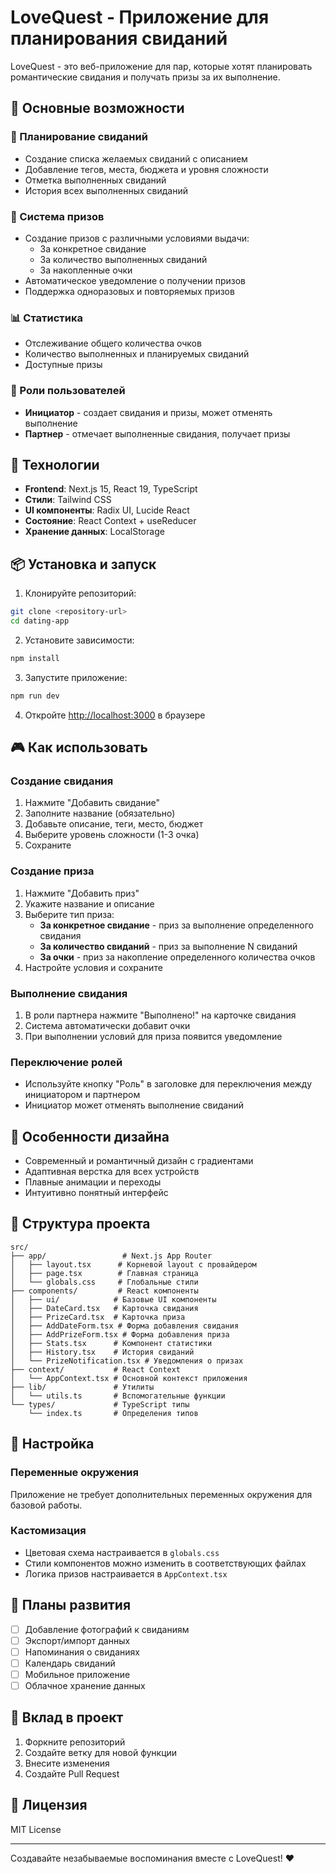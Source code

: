 # LoveQuest - Приложение для планирования свиданий

LoveQuest - это веб-приложение для пар, которые хотят планировать романтические свидания и получать призы за их выполнение.

## 🎯 Основные возможности

### 📅 Планирование свиданий
- Создание списка желаемых свиданий с описанием
- Добавление тегов, места, бюджета и уровня сложности
- Отметка выполненных свиданий
- История всех выполненных свиданий

### 🎁 Система призов
- Создание призов с различными условиями выдачи:
  - За конкретное свидание
  - За количество выполненных свиданий
  - За накопленные очки
- Автоматическое уведомление о получении призов
- Поддержка одноразовых и повторяемых призов

### 📊 Статистика
- Отслеживание общего количества очков
- Количество выполненных и планируемых свиданий
- Доступные призы

### 👥 Роли пользователей
- **Инициатор** - создает свидания и призы, может отменять выполнение
- **Партнер** - отмечает выполненные свидания, получает призы

## 🚀 Технологии

- **Frontend**: Next.js 15, React 19, TypeScript
- **Стили**: Tailwind CSS
- **UI компоненты**: Radix UI, Lucide React
- **Состояние**: React Context + useReducer
- **Хранение данных**: LocalStorage

## 📦 Установка и запуск

1. Клонируйте репозиторий:
```bash
git clone <repository-url>
cd dating-app
```

2. Установите зависимости:
```bash
npm install
```

3. Запустите приложение:
```bash
npm run dev
```

4. Откройте [http://localhost:3000](http://localhost:3000) в браузере

## 🎮 Как использовать

### Создание свидания
1. Нажмите "Добавить свидание"
2. Заполните название (обязательно)
3. Добавьте описание, теги, место, бюджет
4. Выберите уровень сложности (1-3 очка)
5. Сохраните

### Создание приза
1. Нажмите "Добавить приз"
2. Укажите название и описание
3. Выберите тип приза:
   - **За конкретное свидание** - приз за выполнение определенного свидания
   - **За количество свиданий** - приз за выполнение N свиданий
   - **За очки** - приз за накопление определенного количества очков
4. Настройте условия и сохраните

### Выполнение свидания
1. В роли партнера нажмите "Выполнено!" на карточке свидания
2. Система автоматически добавит очки
3. При выполнении условий для приза появится уведомление

### Переключение ролей
- Используйте кнопку "Роль" в заголовке для переключения между инициатором и партнером
- Инициатор может отменять выполнение свиданий

## 🎨 Особенности дизайна

- Современный и романтичный дизайн с градиентами
- Адаптивная верстка для всех устройств
- Плавные анимации и переходы
- Интуитивно понятный интерфейс

## 📱 Структура проекта

```
src/
├── app/                 # Next.js App Router
│   ├── layout.tsx      # Корневой layout с провайдером
│   ├── page.tsx        # Главная страница
│   └── globals.css     # Глобальные стили
├── components/         # React компоненты
│   ├── ui/            # Базовые UI компоненты
│   ├── DateCard.tsx   # Карточка свидания
│   ├── PrizeCard.tsx  # Карточка приза
│   ├── AddDateForm.tsx # Форма добавления свидания
│   ├── AddPrizeForm.tsx # Форма добавления приза
│   ├── Stats.tsx      # Компонент статистики
│   ├── History.tsx    # История свиданий
│   └── PrizeNotification.tsx # Уведомления о призах
├── context/           # React Context
│   └── AppContext.tsx # Основной контекст приложения
├── lib/               # Утилиты
│   └── utils.ts       # Вспомогательные функции
└── types/             # TypeScript типы
    └── index.ts       # Определения типов
```

## 🔧 Настройка

### Переменные окружения
Приложение не требует дополнительных переменных окружения для базовой работы.

### Кастомизация
- Цветовая схема настраивается в `globals.css`
- Стили компонентов можно изменить в соответствующих файлах
- Логика призов настраивается в `AppContext.tsx`

## 🎯 Планы развития

- [ ] Добавление фотографий к свиданиям
- [ ] Экспорт/импорт данных
- [ ] Напоминания о свиданиях
- [ ] Календарь свиданий
- [ ] Мобильное приложение
- [ ] Облачное хранение данных

## 🤝 Вклад в проект

1. Форкните репозиторий
2. Создайте ветку для новой функции
3. Внесите изменения
4. Создайте Pull Request

## 📄 Лицензия

MIT License

---

Создавайте незабываемые воспоминания вместе с LoveQuest! ❤️

